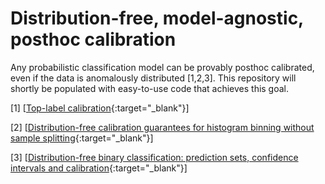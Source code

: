 # Distribution-free, model-agnostic, posthoc calibration 
Any probabilistic classification model can be provably posthoc calibrated, even if the data is anomalously distributed [1,2,3]. This repository will shortly be populated with easy-to-use code that achieves this goal. 

[1] [[Top-label calibration](https://arxiv.org/abs/2107.08353){:target="_blank"}]

[2] [[Distribution-free calibration guarantees for histogram binning without sample splitting](https://arxiv.org/abs/2105.04656){:target="_blank"}]

[3] [[Distribution-free binary classification: prediction sets, confidence intervals and calibration](https://arxiv.org/abs/2006.10564){:target="_blank"}]
